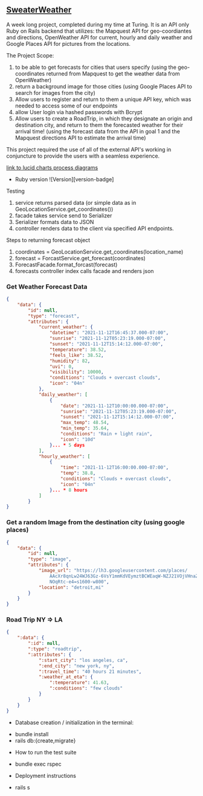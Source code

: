 ## [SweaterWeather](https://backend.turing.edu/module3/projects/sweater_weather/)

A week long project, completed during my time at Turing. It is an API only Ruby on Rails backend that utilizes:
the Mapquest API for geo-coordiantes and directions,
OpenWeather API for current, hourly and daily weather
and Google Places API for pictures from the locations.

The Project Scope: 
1. to be able to get forecasts for cities that users specify 
(using the geo-coordinates returned from Mapquest to get the weather data from OpenWeather)
2. return a background image for those cities
(using Google Places API to search for images from the city)
3. Allow users to register and return to them a unique API key, which was needed to access some of our endpoints
4. allow User login via hashed passwords with Bcrypt
5. Allow users to create a RoadTrip, in which they designate an origin and destination city, and return to them the forecasted weather for their arrival time!
(using the forecast data from the API in goal 1 and the Mapquest directions API to estimate the arrival time)

This project required the use of all of the external API's working in conjuncture to provide the users with a seamless experience. 

[link to lucid charts process diagrams]()
* Ruby version
![Version][version-badge]

Testing

1. service returns parsed data (or simple data as in GeoLocationService.get_coordinates()) 
2. facade takes service send to Serializer 
3. Serializer formats data to JSON 
3. controller renders data to the client via specified API endpoints. 

Steps to returning forecast object
1. coordinates = GeoLocationService.get_coordinates(location_name)
2. forecast = ForcastService.get_forecast(coordinates)
3. ForecastFacade.format_forcast(forecast)
4. forecasts controller index calls facade and renders json 

### Get Weather Forecast Data
```json
{
    "data": {
        "id": null,
        "type": "forecast",
        "attributes": {
            "current_weather": {
                "datetime": "2021-11-12T16:45:37.000-07:00",
                "sunrise": "2021-11-12T05:23:19.000-07:00",
                "sunset": "2021-11-12T15:14:12.000-07:00",
                "temperature": 38.52,
                "feels_like": 38.52,
                "humidity": 82,
                "uvi": 0,
                "visibility": 10000,
                "conditions": "Clouds + overcast clouds",
                "icon": "04n"
            },
            "daily_weather": [
                {
                    "date": "2021-11-12T10:00:00.000-07:00",
                    "sunrise": "2021-11-12T05:23:19.000-07:00",
                    "sunset": "2021-11-12T15:14:12.000-07:00",
                    "max_temp": 48.54,
                    "min_temp": 35.64,
                    "conditions": "Rain + light rain",
                    "icon": "10d"
                }... * 5 days
            ],
            "hourly_weather": [
                {
                    "time": "2021-11-12T16:00:00.000-07:00",
                    "temp": 38.8,
                    "conditions": "Clouds + overcast clouds",
                    "icon": "04n"
                }... * 8 hours
            ]
        }
}
```

### Get a random Image from the destination city (using google places)
```json
{
    "data": {
        "id": null,
        "type": "image",
        "attributes": {
            "image_url": "https://lh3.googleusercontent.com/places/
                AAcXr8qnLw24WJ63Gz-6VsY1mmKdVEymztBCWEaqW-NZJ21VOjVHnaZootIC4VsYgOuy_oumb2iChYauRsI5Fgwzlxpzkq
                NOqRtc-e4=s1600-w800",
            "location": "detroit,mi"
        }
    }
}
```

### Road Trip NY => LA
```json
{
    ":data": {
        ":id": null,
        ":type": "roadtrip",
        ":attributes": {
            ":start_city": "los angeles, ca",
            ":end_city": "new york, ny",
            ":travel_time": "40 hours 21 minutes",
            ":weather_at_eta": {
                ":temperature": 41.63,
                ":conditions": "few clouds"
            }
        }
    }
}
```
* Database creation / initialization
in the terminal: 
- bundle install
- rails db:{create,migrate}

* How to run the test suite
- bundle exec rspec

* Deployment instructions
- rails s
